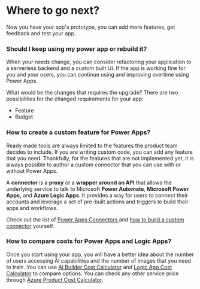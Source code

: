 # Where to go next?

Now you have your app's prototype, you can add more features, get feedback and test your app. 

### Should I keep using my power app or rebuild it?

When your needs change, you can consider refactoring your application to a serverless backend and a custom built UI. If the app is working fine for you and your users, you can continue using and improving overtime using Power Apps. 

What would be the changes that requires the upgrade? There are two possibilities for the changed requirements for your app:

* Feature
* Budget

### How to create a custom feature for Power Apps?

Ready made tools are always limited to the features the product team decides to include. If you are writing custom code, you can add any feature that you need. Thankfully, for the features that are not implemented yet, it is always possible to author a custom connector that you can use with or without Power Apps. 

A **connector** is a **proxy** or a **wrapper around an API** that allows the underlying service to talk to Microsoft **Power Automate**, **Microsoft Power Apps,** and **Azure Logic Apps**. It provides a way for users to connect their accounts and leverage a set of pre-built actions and triggers to build their apps and workflows.

Check out the list of [Power Apps Connectors ](https://docs.microsoft.com/connectors/connector-reference/connector-reference-powerapps-connectors?WT.mc_id=aiml-8438-ayyonet)and [how to build a custom connector](https://docs.microsoft.com/connectors/custom-connectors/?WT.mc_id=aiml-8438-ayyonet) yourself. 

### How to compare costs for Power Apps and Logic Apps?

Once you start using your app, you will have a better idea about the number of users accessing AI capabilities and the number of images that you need to train. You can use [AI Builder Cost Calculator](https://powerapps.microsoft.com/en-us/ai-builder-calculator/?WT.mc_id=aiml-8438-ayyonet) and [Logic App Cost Calculator](https://azure.microsoft.com/pricing/details/logic-apps/?WT.mc_id=aiml-8438-ayyonet) to compare options. You can check any other service price through [Azure Product Cost Calculator](https://azure.microsoft.com/pricing/calculator/?service=logic-apps&WT.mc_id=aiml-8438-ayyonet).

